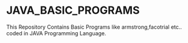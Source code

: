 # JAVA_BASIC_PROGRAMS
This Repository Contains Basic Programs like armstrong,facotrial etc.. coded in JAVA Programming Language.
